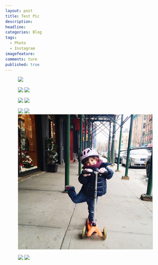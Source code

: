 ```yaml
---
layout: post  
title: Test Pic  
description:       
headline: 
categories: Blog  
tags: 
  - Photo
  - Instagram  
imagefeature:  
comments: ture  
published: true  
---
```



<figure>
    <img src="http://i.imgur.com/UKhrRrK.jpg">
</figure>    

<figure class="half">
	<img src="{{ site.url }}/images/instagram/insta6.jpg">
	<img src="{{ site.url }}/images/instagram/insta7.jpg">
</figure>


<figure class="half">
	<a href="{{ site.url }}/images/instagram/insta6.jpg"><img src="{{ site.url }}/images/instagram/insta6.jpg"></a>
	<a href="{{ site.url }}/images/instagram/insta7.jpg"><img src="{{ site.url }}/images/instagram/insta7.jpg"></a>
</figure>

<figure class="third">
	<a href="{{ site.url }}/images/instagram/insta2.jpg"><img src="http://i.imgur.com/UKhrRrK.jpg"></a>
	<a href="{{ site.url }}/images/instagram/insta4.jpg"><img src="http://i.imgur.com/UKhrRrK.jpg"></a>
	<a href="{{ site.url }}/images/instagram/insta5.jpg"><img src="./images/instagram/insta5.jpg"></a>
</figure>

<figure class="half">
	<img src="{{ site.url }}/images/instagram/insta6.jpg"></a>
	<img src="{{ site.url }}/images/instagram/insta7.jpg"></a>
</figure>